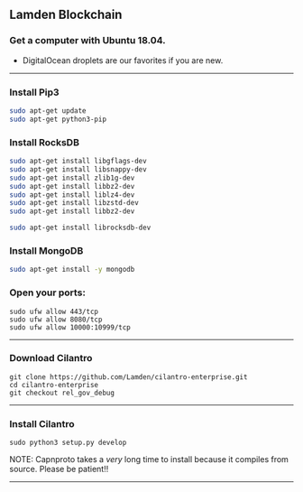 ## Lamden Blockchain
### Get a computer with Ubuntu 18.04.
* DigitalOcean droplets are our favorites if you are new.

* * *

### Install Pip3
```bash
sudo apt-get update
sudo apt-get python3-pip
```

### Install RocksDB
```bash
sudo apt-get install libgflags-dev
sudo apt-get install libsnappy-dev
sudo apt-get install zlib1g-dev
sudo apt-get install libbz2-dev
sudo apt-get install liblz4-dev
sudo apt-get install libzstd-dev
sudo apt-get install libbz2-dev

sudo apt-get install librocksdb-dev
```

### Install MongoDB
```bash
sudo apt-get install -y mongodb
```

### Open your ports:
```
sudo ufw allow 443/tcp
sudo ufw allow 8080/tcp
sudo ufw allow 10000:10999/tcp
```
* * *

### Download Cilantro
```
git clone https://github.com/Lamden/cilantro-enterprise.git
cd cilantro-enterprise
git checkout rel_gov_debug
```
* * *
### Install Cilantro
```
sudo python3 setup.py develop
```
NOTE: Capnproto takes a *very* long time to install because it compiles from source. Please be patient!!

* * *